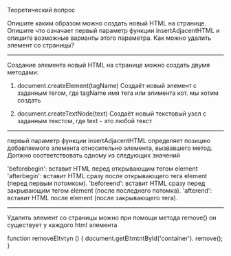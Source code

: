 Теоретический вопрос

Опишите каким образом можно создать новый HTML на странице.
Опишите что означает первый параметр функции insertAdjacentHTML и опишите возможные варианты этого параметра.
Как можно удалить элемент со страницы?

***********
Создание элемента
новый HTML на странице можно создать двумя методами:

1. document.createElement(tagName)
Создаёт новый элемент с заданным тегом, где tagName имя тега или элимента кот. мы хотим создать

2. document.createTextNode(text)
Создаёт новый текстовый узел с заданным текстом, где text - это любой текст

*************
первый параметр функции insertAdjacentHTML  определяет позицию добавляемого элемента относительно элемента, вызвавшего метод. Должно соответствовать одному из следующих значений

'beforebegin': вставит HTML перед  открывающим тегом element
'afterbegin': вставит HTML сразу после открывающего тега  element (перед первым потомком).
'beforeend': вставит HTML сразу перед закрывающим тегом element (после последнего потомка).
'afterend': вставит HTML после element (после закрывающего тега).

***************
Удалить элемент со страницы можно при помощи метода remove() он существует у каждого html элемента 

function removeEltvtyn () {
    document.getEltmtntById('container'). remove();
}

